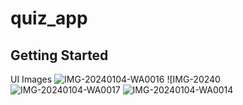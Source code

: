 # quiz_app


## Getting Started

UI Images
![IMG-20240104-WA0016](https://github.com/Ngigi33/QUIZ_APP/assets/101053582/fac2fe49-b63d-48f1-be03-38539a5a1b33)
![IMG-20240![IMG-20240104-WA0017](https://github.com/Ngigi33/QUIZ_APP/assets/101053582/8a0c4ec9-6925-430e-9ea8-e82a7d031d91)
![IMG-20240104-WA0014](https://github.com/Ngigi33/QUIZ_APP/assets/101053582/5559e18d-f9c0-492b-890e-b533001b3918)
